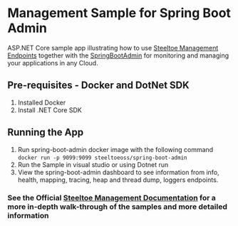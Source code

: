 ﻿# Management Sample for Spring Boot Admin

ASP.NET Core sample app illustrating how to use [Steeltoe Management Endpoints](https://github.com/SteeltoeOSS/Management) together with the [SpringBootAdmin](https://github.com/codecentric/spring-boot-admin) for monitoring and managing your applications in any Cloud.  

## Pre-requisites - Docker and DotNet SDK

1. Installed Docker
2. Install .NET Core SDK

## Running the App

1. Run spring-boot-admin docker image with the following command
   `docker run -p 9099:9099 steeltoeoss/spring-boot-admin`
2. Run the Sample in visual studio or using Dotnet run 
3. View the spring-boot-admin dashboard to see information from info, health, mapping, tracing, heap and thread dump, loggers endpoints.
   
### See the Official [Steeltoe Management Documentation](https://steeltoe.io/docs/steeltoe-management) for a more in-depth walk-through of the samples and more detailed information
